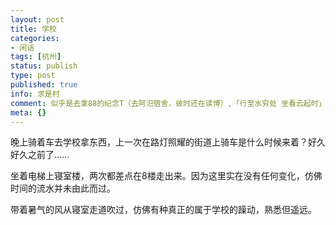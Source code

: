 ```yaml
---
layout: post
title: 学校
categories:
- 闲话
tags: [杭州]
status: publish
type: post
published: true
info: 求是村
comment: 似乎是去拿88的纪念T（去阿汜宿舍，彼时还在读博）,「行至水穷处 坐看云起时」
meta: {}
---
```


晚上骑着车去学校拿东西，上一次在路灯照耀的街道上骑车是什么时候来着？好久好久之前了……

坐着电梯上寝室楼，两次都差点在8楼走出来。因为这里实在没有任何变化，仿佛时间的流水并未由此而过。

带着暑气的风从寝室走道吹过，仿佛有种真正的属于学校的躁动，熟悉但遥远。
